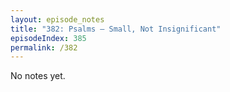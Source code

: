 ```yaml
---
layout: episode_notes
title: "382: Psalms — Small, Not Insignificant"
episodeIndex: 385
permalink: /382
---
```

No notes yet.
